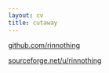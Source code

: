```yaml
---
layout: cv
title: cutaway
---
```

<a href="http://github.com/rinnothing">github.com/rinnothing</a>

<a href="http://sourceforge.net/u/rinnothing">sourceforge.net/u/rinnothing</a>